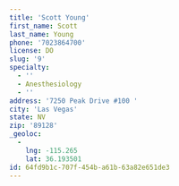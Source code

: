 ```yaml
---
title: 'Scott Young'
first_name: Scott
last_name: Young
phone: '7023864700'
license: DO
slug: '9'
specialty:
  - ''
  - Anesthesiology
  - ''
address: '7250 Peak Drive #100 '
city: 'Las Vegas'
state: NV
zip: '89128'
_geoloc:
  -
    lng: -115.265
    lat: 36.193501
id: 64fd9b1c-707f-454b-a61b-63a82e651de3
---
```

